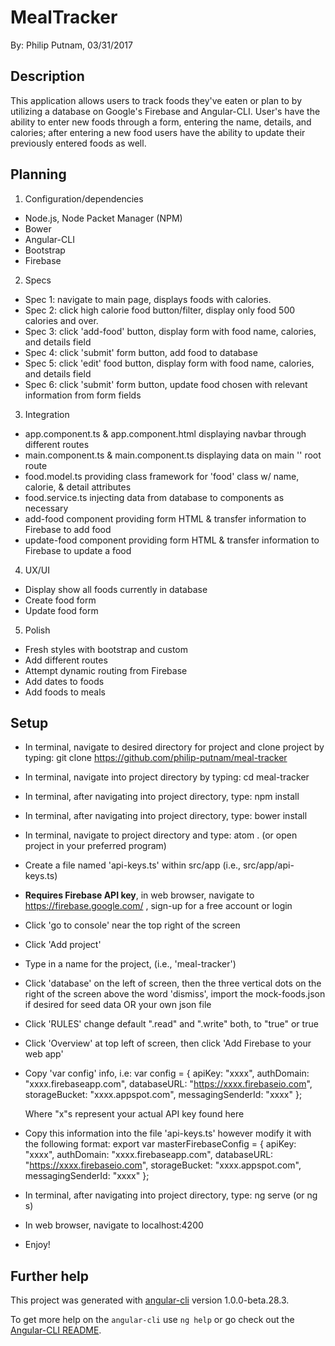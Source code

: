 # MealTracker

By: Philip Putnam, 03/31/2017

## Description

This application allows users to track foods they've eaten or plan to by utilizing a database on Google's Firebase and Angular-CLI. User's have the ability to enter new foods through a form, entering the name, details, and calories; after entering a new food users have the ability to update their previously entered foods as well.

## Planning

1. Configuration/dependencies
  * Node.js, Node Packet Manager (NPM)
  * Bower
  * Angular-CLI
  * Bootstrap
  * Firebase

2. Specs
  * Spec 1: navigate to main page, displays foods with calories.
  * Spec 2: click high calorie food button/filter, display only food 500 calories and over.
  * Spec 3: click 'add-food' button, display form with food name, calories, and details field
  * Spec 4: click 'submit' form button, add food to database
  * Spec 5: click 'edit' food button, display form with food name, calories, and details field
  * Spec 6: click 'submit' form button, update food chosen with relevant information from form fields

3. Integration
  * app.component.ts & app.component.html displaying navbar through different routes
  * main.component.ts & main.component.ts displaying data on main '' root route
  * food.model.ts providing class framework for 'food' class w/ name, calorie, & detail attributes
  * food.service.ts injecting data from database to components as necessary
  * add-food component providing form HTML & transfer information to Firebase to add food
  * update-food component providing form HTML & transfer information to Firebase to update a food

4. UX/UI
  * Display show all foods currently in database
  * Create food form
  * Update food form

5. Polish
  * Fresh styles with bootstrap and custom
  * Add different routes
  * Attempt dynamic routing from Firebase
  * Add dates to foods
  * Add foods to meals

## Setup
* In terminal, navigate to desired directory for project and clone project by typing: git clone https://github.com/philip-putnam/meal-tracker
* In terminal, navigate into project directory by typing: cd meal-tracker
* In terminal, after navigating into project directory, type: npm install
* In terminal, after navigating into project directory, type: bower install
* In terminal, navigate to project directory and type: atom . (or open project in your preferred program)
* Create a file named 'api-keys.ts' within src/app (i.e., src/app/api-keys.ts)

* **Requires Firebase API key**, in web browser, navigate to https://firebase.google.com/ , sign-up for a free account or login
* Click 'go to console' near the top right of the screen
* Click 'Add project'
* Type in a name for the project, (i.e., 'meal-tracker')
* Click 'database' on the left of screen, then the three vertical dots on the right of the screen above the word 'dismiss', import the mock-foods.json if desired for seed data OR your own json file
* Click 'RULES' change default ".read" and ".write" both, to "true" or true
* Click 'Overview' at top left of screen, then click 'Add Firebase to your web app'
* Copy 'var config' info, i.e:
            var config = {
              apiKey: "xxxx",
              authDomain: "xxxx.firebaseapp.com",
              databaseURL: "https://xxxx.firebaseio.com",
              storageBucket: "xxxx.appspot.com",
              messagingSenderId: "xxxx"
            };

    Where "x"s represent your actual API key found here

* Copy this information into the file 'api-keys.ts' however modify it with the following format:
        export var masterFirebaseConfig = {
          apiKey: "xxxx",
          authDomain: "xxxx.firebaseapp.com",
          databaseURL: "https://xxxx.firebaseio.com",
          storageBucket: "xxxx.appspot.com",
          messagingSenderId: "xxxx"
        };
* In terminal, after navigating into project directory, type: ng serve (or ng s)
* In web browser, navigate to localhost:4200
* Enjoy!

## Further help

This project was generated with [angular-cli](https://github.com/angular/angular-cli) version 1.0.0-beta.28.3.

To get more help on the `angular-cli` use `ng help` or go check out the [Angular-CLI README](https://github.com/angular/angular-cli/blob/master/README.md).
